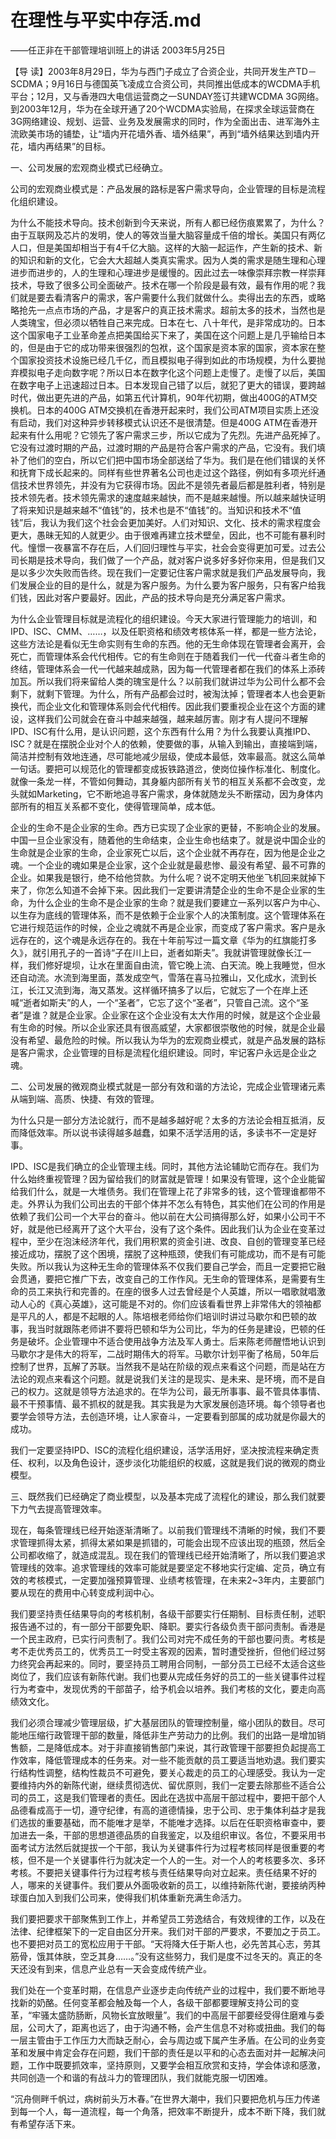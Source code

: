 # 在理性与平实中存活.md

——任正非在干部管理培训班上的讲话 2003年5月25日

【导 读】2003年8月29日，华为与西门子成立了合资企业，共同开发生产TD－SCDMA；9月16日与德国英飞凌成立合资公司，共同推出低成本的WCDMA手机平台；12月，又与香港四大电信运营商之一SUNDAY签订共建WCDMA 3G网络。到2003年12月，华为在全球开通了20个WCDMA实验局，在探求全球运营商在3G网络建设、规划、运营、业务及发展需求的同时，作为全面出击、进军海外主流欧美市场的铺垫，让“墙内开花墙外香、墙外结果”，再到“墙外结果达到墙内开花，墙内再结果”的目标。

一、公司发展的宏观商业模式已经确立。

公司的宏观商业模式是：产品发展的路标是客户需求导向，企业管理的目标是流程化组织建设。

为什么不能技术导向。技术创新到今天来说，所有人都已经伤痕累累了，为什么？由于互联网及芯片的发明，使人的等效当量大脑容量成千倍的增长。美国只有两亿人口，但是美国却相当于有4千亿大脑。这样的大脑一起运作，产生新的技术、新的知识和新的文化，它会大大超越人类真实需求。因为人类的需求是随生理和心理进步而进步的，人的生理和心理进步是缓慢的。因此过去一味像崇拜宗教一样崇拜技术，导致了很多公司全面破产。技术在哪一个阶段是最有效，最有作用的呢？我们就是要去看清客户的需求，客户需要什么我们就做什么。卖得出去的东西，或略略抢先一点点市场的产品，才是客户的真正技术需求。超前太多的技术，当然也是人类瑰宝，但必须以牺牲自己来完成。日本在七、八十年代，是非常成功的。日本这个国家电子工业革命差点把美国给买下来了，美国在这个问题上是几乎输给日本的，但是由于它的成功带来很强烈的包袱，这个国家是资本家的国家，资本家在整个国家投资技术设施已经几千亿，而且模拟电子得到如此的市场规模，为什么要抛弃模拟电子走向数字呢？所以日本在数字化这个问题上走慢了。走慢了以后，美国在数字电子上迅速超过日本。日本发现自己错了以后，就犯了更大的错误，要跨越时代，做出更先进的产品，如第五代计算机，90年代初期，做出400G的ATM交换机。日本的400G ATM交换机在香港开起来时，我们公司ATM项目实质上还没有启动，我们对这种异步转移模式认识还不是很清楚。但是400G ATM在香港开起来有什么用呢？它领先了客户需求三步，所以它成为了先烈。先进产品死掉了。它没有过渡时期的产品，过渡时期的产品是符合客户需求的产品，它没有。我们填补了他们的空白，所以它们把中国市场全部送给了华为。我们是在他们错误的关怀和抚育下成长起来的。同样有些世界著名公司也走过这个路径，例如有多项光纤通信技术世界领先，并没有为它获得市场。因此不是领先者最后都是胜利者，特别是技术领先者。技术领先需求的速度越来越快，而不是越来越慢。所以越来越快证明了将来知识是越来越不“值钱”的，技术也是不“值钱”的。当知识和技术不“值钱”后，我认为我们这个社会会更加美好。人们对知识、文化、技术的需求程度会更大，愚昧无知的人就更少。由于很难再建立技术壁垒，因此，也不可能有暴利时代。憧憬一夜暴富不存在后，人们回归理性与平实，社会会变得更加可爱。过去公司长期是技术导向，我们做了一个产品，就对客户说多好多好你来用，但是我们又是以多少次失败而告终。现在我们一定要记住客户需求就是我们产品发展导向，我们发展企业的目的是什么，就是为客户服务。为什么要为客户服务，只有客户给我们钱，因此对客户要最好。因此，产品的技术导向是充分满足客户需求。

为什么企业管理目标就是流程化的组织建设。今天大家进行管理能力的培训，和IPD、ISC、CMM、……，以及任职资格和绩效考核体系一样，都是一些方法论，这些方法论是看似无生命实则有生命的东西。他的无生命体现在管理者会离开，会死亡，而管理体系会代代相传。它的有生命则在于随着我们一代一代奋斗者生命的终结，管理体系会一代一代越来越成熟，因为每一代管理者都在我们的体系上添砖加瓦。所以我们将来留给人类的瑰宝是什么？以前我们就讲过华为公司什么都不会剩下，就剩下管理。为什么，所有产品都会过时，被淘汰掉；管理者本人也会更新换代，而企业文化和管理体系则会代代相传。因此我们要重视企业在这个方面的建设，这样我们公司就会在奋斗中越来越强，越来越厉害。刚才有人提问不理解IPD、ISC有什么用，是认识问题，这个东西有什么用？为什么我要认真推IPD、ISC？就是在摆脱企业对个人的依赖，使要做的事，从输入到输出，直接端到端，简洁并控制有效地连通，尽可能地减少层级，使成本最低，效率最高。就这么简单一句话。要把可以规范化的管理都变成扳铁路道岔，使岗位操作标准化、制度化。就像一条龙一样，不管如何舞动，其身躯内部所有关节的相互关系都不会改变，龙头就如Marketing，它不断地追寻客户需求，身体就随龙头不断摆动，因为身体内部所有的相互关系都不变化，使得管理简单，成本低。

企业的生命不是企业家的生命。西方已实现了企业家的更替，不影响企业的发展。中国一旦企业家没有，随着他的生命结束，企业生命也结束了。就是说中国企业的生命就是企业家的生命，企业家死亡以后，这个企业就不再存在，因为他是企业之魂。一个企业的魂如果是企业家，这个企业就是最悲惨、最没有希望、最不可靠的企业。如果我是银行，绝不给他贷款。为什么呢？说不定明天他坐飞机回来就掉下来了，你怎么知道不会掉下来。因此我们一定要讲清楚企业的生命不是企业家的生命，为什么企业的生命不是企业家的生命？就是我们要建立一系列以客户为中心、以生存为底线的管理体系，而不是依赖于企业家个人的决策制度。这个管理体系在它进行规范运作的时候，企业之魂就不再是企业家，而变成了客户需求。客户是永远存在的，这个魂是永远存在的。我在十年前写过一篇文章《华为的红旗能打多久》，就引用孔子的一首诗“子在川上曰，逝者如斯夫”。我就讲管理就像长江一样，我们修好堤坝，让水在里面自由流，管它晚上流、白天流。晚上我睡觉，但水还自动流。水流到海里面，蒸发成空气，雪落在喜马拉雅山，又化成水，流到长江，长江又流到海，海又蒸发。这样循环搞多了以后，它就忘了一个在岸上还喊“逝者如斯夫”的人，一个“圣者”，它忘了这个“圣者”，只管自己流。这个“圣者”是谁？就是企业家。企业家在这个企业没有太大作用的时候，就是这个企业最有生命的时候。所以企业家还具有很高威望，大家都很崇敬他的时候，就是企业最没有希望、最危险的时候。所以我认为华为的宏观商业模式，就是产品发展的路标是客户需求，企业管理的目标是流程化组织建设。同时，牢记客户永远是企业之魂。

二、公司发展的微观商业模式就是一部分有效和谐的方法论，完成企业管理诸元素从端到端、高质、快捷、有效的管理。

为什么只是一部分方法论就行，而不是越多越好呢？太多的方法论会相互抵消，反而降低效率。所以说书读得越多越蠢，如果不活学活用的话，多读书不一定是好事。

IPD、ISC是我们确立的企业管理主线。同时，其他方法论辅助它而存在。我们为什么始终重视管理？因为留给我们的财富就是管理！如果没有管理，这个企业能留给我们什么，就是一大堆债务。我们在管理上花了非常多的钱，这个管理谁都带不走。外界认为我们公司出去的干部个体并不怎么有特色，其实他们在公司的作用是依赖了我们公司一个大平台的奋斗。他以前在大公司搞得那么好，如果小公司干不好，就是他已经离开了这个大平台，没有了这个条件。因此我们认为企业在变革过程中，至少在泡沫经济年代，我们用积累的资金引进、改良、自创的管理变革已经接近成功，摆脱了这个困境，摆脱了这种瓶颈，使我们有可能成功，而不是有可能失败。所以我认为这种无生命的管理体系不仅我们要自己学会，而且一定要把它融会贯通，要把它推广下去，改变自己的工作作风。无生命的管理体系，是需要有生命的员工来执行和完善的。在座的很多人过去曾经是个人英雄，所以一唱歌就唱激动人心的《真心英雄》，这可能是不对的。你们应该看看世界上非常伟大的领袖都是平凡的人，都是不起眼的人。陈培根老师给你们培训时讲过马歇尔和巴顿的故事，我当时就跟陈老师讲不要将巴顿和华为公司比，华为的任务是建设，巴顿的任务是破坏。企业管理中不适合使用战争方法及军人勇士。后来陈老师醒悟地认识到马歇尔才是伟大的将军，二战时期伟大的将军。马歇尔计划平衡了格局，50年后控制了世界，瓦解了苏联。当然我不是站在阶级的观点来看这个问题，而是站在方法论的观点来看这个问题。就是说我们关注的是现实、是未来、是环境，而不是自己的权力。这就是领导方法追求的。在华为公司，最无所事事、最不管具体事情、最不干预事情、最不抓权的就是我。其实我是为大家发展创造环境。每个领导者也要学会领导方法，去创造环境，让人家奋斗，一定要看到部属的成功就是你最大的成功。

我们一定要坚持IPD、ISC的流程化组织建设，活学活用好，坚决按流程来确定责任、权利，以及角色设计，逐步淡化功能组织的权威，这就是我们说的微观的商业模型。

三、既然我们已经确定了商业模型，以及基本完成了流程化的建设，那么我们就要下力气去提高管理效率。

现在，每条管理线已经开始逐渐清晰了。以前我们管理线不清晰的时候，我们不要求管理抓得太紧，抓得太紧如果是抓错的，可能会出现不应该出现的瓶颈，然后全公司都收缩了，就造成混乱。现在我们的管理线已经开始清晰了，所以我们要追求管理线的效率。追求管理线的效率可能就是要坚定不移地实行定编、定员，确立有效的考核模式，一定要加强预算管理、业绩考核管理，在未来2~3年内，主要部门要从现在的费用中心转变成利润中心。

我们要坚持责任结果导向的考核机制，各级干部要实行任期制、目标责任制，述职报告通不过的，有一部分干部要免职、降职。要实行各级负责干部问责制。香港是一个民主政府，已实行问责制了。我们公司对完不成任务的干部也要问责。考核是考不走优秀员工的，优秀员工一时受主客观的因素，暂时遭受挫折，但他们经过努力终究会再起来的。同时，要坚持员工聘用合同制，一部分员工已经不太适合这些岗位了，我们应该有新陈代谢。我们也要从完成任务好的员工的一些关键事件过程行为考查中，发现优秀的干部苗子，给予机会以培养。我们考核的文化，要走向高绩效文化。

我们必须合理减少管理层级，扩大基层团队的管理控制量，缩小团队的数目。尽可能地压缩行政管理干部的数量，降低非生产劳动力的比例。我们的出路一是增加销售额，二是降低成本。对于非直接销售部门来说，其行政管理干部要担负起提高工作效率，降低管理成本的任务来。对一些不能贡献的员工要适当地劝退。我们要实行结构性调整，结构性裁员不可避免，要关心裁走的员工的心理感受。我认为一定要维持内外的新陈代谢，继续贯彻选优、留优原则，我们一定要去除那些不适合公司的员工，这是我们管理者的责任。因此在选拔中高层干部过程中，要把干部个人品德看成高于一切，遵守纪律，有高的道德情操，忠于公司、忠于集体利益才是我们选拔的重要基础，而不能唯才是举，不能唯才选择。以后在任职资格审查中，要加进去一条，干部的思想道德品质的自我鉴定，以及组织审议。各位，不要采用书面考试方法然后就提拔一个干部，我认为关键事件行为过程考核同样是很重要的考核，但不是一个关键事件行为就决定一个人的一生。对一个人的考核要多次、多环考核。不要把关键事件行为过程考核与责任结果导向对立起来。责任结果不好的人，哪来的关键事件。我们要从外面吸收新的员工，以维持新陈代谢，要接纳丙种球蛋白加入到我们公司来，使得我们机体重新充满生命活力。

我们要把要求干部聚焦到工作上，并希望员工劳逸结合，有效规律的工作，以及在法律、纪律框架下的一定自由区分开来。我们对干部的严要求，不要加之于员工。也不要把对员工的宽松应用于干部。“天将降大任于斯人也，必先苦其心志，劳其筋骨，饿其体肤，空乏其身……。”没有这些努力，我们是度不过冬天的。真正的冬天还没有到来，信息产业总有一天会变成传统产业。

我们处在一个变革时期，在信息产业逐步走向传统产业的过程中，我们要不断地寻找新的奶酪。任何变革都会触及每一个人，各级干部都要理解支持公司的变革，“牢骚太盛防肠断，风物长宜放眼量”。我们的中高层干部要经受得住磨难与委屈，公司大了，距离也远了，由于沟通不畅，会产生信息不对称或扭曲。我们的每一层主管由于工作压力大而缺乏耐心，会与周边或下属产生矛盾。在公司的业务变革和发展中肯定会存在问题，我们干部的责任是以平和的心态去面对并一起解决问题，工作中既要抓效率，坚持原则，又要学会相互欣赏和支持，学会体谅和感激，共同创造一个和谐的有战斗力的管理团队，我们就能克服一切困难。

“沉舟侧畔千帆过，病树前头万木春。”在世界大潮中，我们只要把危机与压力传递到每一个人，每一道流程，每一个角落，把效率不断提升，成本不断下降，我们就有希望存活下来。

